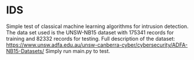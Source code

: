 # IDS
Simple test of classical machine learning algorithms for intrusion detection.
The data set used is the UNSW-NB15 dataset with 175341 records for training and 82332 records for testing.
Full description of the dataset: https://www.unsw.adfa.edu.au/unsw-canberra-cyber/cybersecurity/ADFA-NB15-Datasets/
Simply run main.py to test.
